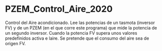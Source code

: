 # PZEM_Control_Aire_2020

Control del Aire acondicionado.
Lee las potencias de un tasmota (inversor FV) y de un PZEM (en el que corre este programa) que mide la potencia de un
segundo inversor.
Cuando la potencia FV supera unos valores predefinidos activa e laire.
Se pretende que el consumo del aire sea de origen FV.
